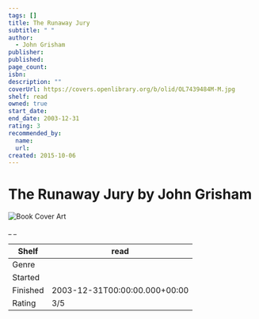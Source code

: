 ```yaml
---
tags: []
title: The Runaway Jury
subtitle: " "
author:
  - John Grisham
publisher:
published:
page_count:
isbn:
description: ""
coverUrl: https://covers.openlibrary.org/b/olid/OL7439484M-M.jpg
shelf: read
owned: true
start_date:
end_date: 2003-12-31
rating: 3
recommended_by:
  name:
  url:
created: 2015-10-06
---
```


# The Runaway Jury by John Grisham

![Book Cover Art](https://covers.openlibrary.org/b/olid/OL7439484M-M.jpg)

_ _

| Shelf | read |
| --- | --- |
| Genre |  |
| Started |  |
| Finished | 2003-12-31T00:00:00.000+00:00 |
| Rating | 3/5 |

